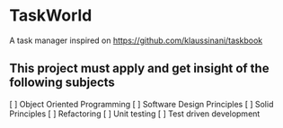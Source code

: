 # TaskWorld
A task manager inspired on https://github.com/klaussinani/taskbook


## This project must apply and get insight of the following subjects

[ ] Object Oriented Programming
[ ] Software Design Principles
[ ] Solid Principles
[ ] Refactoring
[ ] Unit testing
[ ] Test driven development
